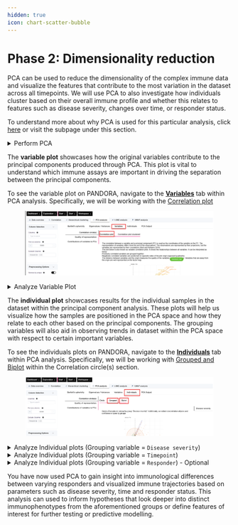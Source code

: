```yaml
---
hidden: true
icon: chart-scatter-bubble
---
```


# Phase 2: Dimensionality reduction

PCA can be used to reduce the dimensionality of the complex immune data and visualize the features that contribute to the most variation in the dataset across all timepoints. We will use PCA to also investigate how individuals cluster based on their overall immune profile and whether this relates to features such as disease severity, changes over time, or responder status.&#x20;

To understand more about why PCA is used for this particular analysis, click [here](why-pca.md) or visit the subpage under this section.&#x20;

<details>

<summary>Perform PCA</summary>

1. Navigate to PCA analysis by going to **Discovery -> Start -> PCA analysis**&#x20;

<figure><img src="../../../.gitbook/assets/Screenshot 2025-05-14 080523.png" alt=""><figcaption></figcaption></figure>

2. Select all relevant columns on which to perform PCA. This can be achieved in two ways:&#x20;
   1. Selecting desired columns in the <kbd>Columns</kbd> tab. For this example, we will choose all numerical immunological assay columns (e.g. e.g., `pseudoNA Abs`, `ADCD`, `ADMP`, `ADNKA`, `B cells elispot`, `S-IgA`, `S-IgG1`…, `N-IgG`, Proliferation assays, T cell ELISpots, MSD assays etc.)&#x20;
   2. Removing undesired columns in the E<kbd>xclude Columns</kbd> tab. For this example, since we want to keep all numerical immunological assays, we will remove `Donor ID`, `Timepoint`, `Days pso`, `Responder`, demographics (`Age`, `Sex`), clinical symptom columns

<figure><img src="../../../.gitbook/assets/Screenshot 2025-05-14 082628.png" alt=""><figcaption></figcaption></figure>

{% hint style="warning" %}
You **cannot** use categorical variables to perform PCA&#x20;
{% endhint %}

3. Perform **preprocessing** of the features. This is essential for PCA

<figure><img src="../../../.gitbook/assets/image (1).png" alt=""><figcaption></figcaption></figure>

Choose `center` and `scale` to perform z-score normalization on the data&#x20;

Choose a method for addressing the missing values. There are two options: **a)** **`medianimpute`** (replaces NA with median of the feature data, might be acceptable for visualization) and **b)** `Remove NA` toggle (if imputation is undesirable, but this reduces data considerably)&#x20;

<figure><img src="../../../.gitbook/assets/Screenshot 2025-05-14 083940.png" alt=""><figcaption></figcaption></figure>

{% hint style="info" %}
For the examples below, `medianImpute` was used instead of the NA toggle switch\\
{% endhint %}

4. Choose a **grouping variable.** This will determine how to color the PCA plot and clusters, and is vital for interpreting immune trajectories&#x20;

To choose a grouping variable, go to PCA Settings (below Preprocessing Options)&#x20;

<figure><img src="../../../.gitbook/assets/Screenshot 2025-05-14 084250 (1).png" alt=""><figcaption></figcaption></figure>

For this dataset, we will be grouping the variables based on `Disease severity`, `Timepoint` and optionally `Responder` variables. The plots and analysis using these grouping variables can be seen below.

</details>

The **variable plot** showcases how the original variables contribute to the principal components produced through PCA. This plot is vital to understand which immune assays are important in driving the separation between the principal components.&#x20;

To see the variable plot on PANDORA, navigate to the [**Variables**](https://app.gitbook.com/s/9LdC62ZpkxqvCBTPwVZU/data-analysis/discovery/pca-analysis/variables) tab within PCA analysis. Specifically, we will be working with the [Correlation plot](https://app.gitbook.com/s/9LdC62ZpkxqvCBTPwVZU/data-analysis/discovery/pca-analysis/variables#id-1.-correlation-circle-s)&#x20;

<figure><img src="../../../.gitbook/assets/Screenshot 2025-06-30 122536.png" alt=""><figcaption></figcaption></figure>

<details>

<summary>Analyze Variable Plot</summary>

Main features to focus on in this plot are: &#x20;

* **Axes**:&#x20;
  * Dim1 (x-axis) and Dim2 (y-axis) are the **first two principal components** (PCs)
  * The percentages represent the **fraction** **of total variance explained** by the respective PC. As shown in the figure below, Dim1 (PC1) explains 23.9% and Dim2 (PC2) explains 11.1% of the total variance in the dataset.&#x20;
* **Arrows:**&#x20;
  * Each arrow represents one **original variable**&#x20;
  * The **direction** of the arrow shows how that variable **aligns with the principal components**
    * The **length** of the arrow indicates **how strongly that variable contributes** to the components:
      * Longer arrows = stronger contribution.
      * Arrows near the origin contribute less.
* **Color (cos²):**
  *   The color gradient represents how well the variable is represented on these two dimensions.

      * **High cos² (red)** = variable is well represented on Dim1 and Dim2.
      * **Low cos² (blue)** = variable contributes more to other PCs (Dim3, Dim4…)



Based on the plot below:

* Variables for **T-cell parameters** like `Proliferation S2 CD8`, `Proliferation NP CD8`, `T cells elispot` etc. strongly contribute to **Dim1** (PC1) and is well represented in both PCs with being mostly red and orange colored&#x20;
* Variables for **antibody responses** like `SARS-CoV2 RBD MSD`, `S-IgG` etc. strongly contribute to **Dim2** (PC2) and is well represented in both PCs with being mostly red and orange colored&#x20;
* Variables such as `B cells elispot`, `memB NL63` etc. do not strongly contribute to either principle component and is also not well represented in either PC with being mostly blue and green in color

<figure><img src="../../../.gitbook/assets/CP_PCA variables plot.png" alt=""><figcaption></figcaption></figure>

</details>

The **individual plot** showcases results for the individual samples in the dataset within the principal component analysis. These plots will help us visualize how the samples are positioned in the PCA space and how they relate to each other based on the principal components. The grouping variables will also aid in observing trends in dataset within the PCA space with respect to certain important variables.&#x20;

To see the individuals plots on PANDORA, navigate to the [**Individuals**](https://app.gitbook.com/s/9LdC62ZpkxqvCBTPwVZU/data-analysis/discovery/pca-analysis/individuals) tab within PCA analysis. Specifically, we will be working with [Grouped and Biplot](https://app.gitbook.com/s/9LdC62ZpkxqvCBTPwVZU/data-analysis/discovery/pca-analysis/individuals#id-1.-correlation-circle-s) within the Correlation circle(s) section.&#x20;

<figure><img src="../../../.gitbook/assets/Screenshot 2025-06-30 135750.png" alt=""><figcaption></figcaption></figure>

<details>

<summary>Analyze Individual plots (Grouping variable = <code>Disease severity</code>)</summary>

Main features to focus on in this plot are: &#x20;

* **Axes :** Like the variable plot, these represent the first two principal components, which explain the most variance in the data (Dim1 = 23.9%, Dim2 = 11.1%).
* **Each point:** A sample taken from healthcare workers, colored and shaped by the grouping variable `Disease severity`, indicating severity of clinical symptoms presented by the healthcare worker (asymptomatic, mild, or severe).
* **Ellipses:** Represent the **confidence ellipses** around each group to portray the spread of samples from individuals with same disease severity category.



In the plot below, we observe:&#x20;

* Disease-severity specific trends:&#x20;
  * **Mild cases** (orange triangles) are widely spread, indicating high variance.
  * **Severe cases** (purple squares) are more tightly clustered and separated along Dim1.
  * **Asymptomatic** individuals (green circles) are clustered around the origin, indicating no particular dependence on any principal components&#x20;
* Immunophenotypic groups for mild disease severity cases:
  * **Group 1**: _Lower right_ quadrant, distinct immunophenotype&#x20;
  * **Group 2**: _Upper right_ quadrant, immunophenotype similar to severe disease cases&#x20;
  * **Group 3**: _Centered around origin_, immunophenotype similar to the asymptomatic cases&#x20;

<figure><img src="../../../.gitbook/assets/CP_disease_PCA indiv grouped plot.png" alt=""><figcaption></figcaption></figure>

The biplot combines the variable and individuals plots explained earlier into one graph. Based on this combination, we can further infer that:

* The parameters that lead to the separation between the immunophenotypic groups
  * For example, we can see that the **antibody responses** separated **immunophenotypic group 1** which consisted of the distinct immunophenotypes for the samples with mild disease severity
  * The **T-cell responses** separated **immunophenotypic group 2** which consisted of the samples with mild disease severity whose immunophenotype shared similarity with those with severe disease severity&#x20;

<figure><img src="../../../.gitbook/assets/CP_disease_PCA indiv biplot (1).png" alt=""><figcaption></figcaption></figure>



</details>

<details>

<summary>Analyze Individual plots (Grouping variable = <code>Timepoint</code>)</summary>

Main features to focus on in this plot are: &#x20;

* **Axes :** Like the variable plot, these represent the first two principal components, which explain the most variance in the data (Dim1 = 23.9%, Dim2 = 11.1%).
* **Each point:** A sample taken from healthcare workers, colored and shaped by the grouping variable `Timepoint`, the number of days after a healthcare worker's positive SARS-CoV-2 PCR test the sample was obtained.&#x20;
* **Ellipses:** Represent the **confidence ellipses** around each group to portray the spread of samples within each discrete timepoint.
*   **Legend**: Shows the timepoints at which sample was taken after positive SARS-CoV-2 test. Each label indicates sample taken at:&#x20;

    * g\_1: Day 1
    * g\_28: Day 28 (1 month)&#x20;
    * g\_56: Day 56 (2 months)&#x20;
    * g\_90: (3 months)&#x20;
    * g\_120: (4 months)&#x20;
    * g\_180: (6 months)&#x20;



In the plot below, we observe:&#x20;

* **Timepoint specific trends:**&#x20;
  * **g\_1 (green circles)** and **g\_56 (green squares)** are tightly clustered in the _upper-left quadrant_, suggesting similar immune profiles early in the onset of the disease.
  * **g\_28 (pink plus signs)** has the **most spread**, which indicates that there is **more variability** in immune responses around 28 days after positive SARS-CoV-2 test
  * **g\_180 (blue squares)** also shows **moderate spread** (the second most spread), suggesting a distinct immune profile at late timepoints.
* **Trajectory over time**
  * The distribution of samples moves from **the upper left quadrant (g\_1)** towards the **lower left quadrant (g\_28 and g\_180)** along **Dim1**.
    * This implies that **Dim1 (PC1)** to some extent captures **immune system evolution over time**.

<figure><img src="../../../.gitbook/assets/CP_timepoint_PCA indiv grouped plot.png" alt=""><figcaption></figcaption></figure>

The biplot combines the variable and individuals plots explained earlier into one graph. Based on this combination, we can further infer that:

* The previously observed trend that distribution of samples temporally move along Dim1 is likely due to **antibody responses**, which are the parameters that explain the most variance in Dim1 (PC 1)&#x20;

<figure><img src="../../../.gitbook/assets/CP_timepoint_PCA indiv biplot (2).png" alt=""><figcaption></figcaption></figure>



</details>

<details>

<summary>Analyze Individual plots (Grouping variable = <code>Responder</code>) - Optional</summary>

Main features to focus on in this plot are: &#x20;

* **Axes :** Like the variable plot, these represent the first two principal components, which explain the most variance in the data (Dim1 = 23.9%, Dim2 = 11.1%).
* **Each point:** A sample taken from healthcare workers, colored and shaped by the grouping variable `Responder`, the outcome of immune response durability calculated based on the titer of the anti-nucleocapsid-specific antibodies measured 6 months post symptoms onset.&#x20;
* **Ellipses:** Represent the **confidence ellipses** around each group to portray the spread of samples within each discrete timepoint.



In the plot below, we observe:&#x20;

* **Grouping by Responder Status**
  * **High responders** (green circles) are more spread out, especially along Dim1 and Dim2
  * **Low responders** (orange triangles) are tightly clustered around the origin
* **Variance and Spread**
  * The ellipse for high responders is much larger, suggesting **greater heterogeneity** in immune features.
  * Low responders show less variance, indicating they are immunologically **more homogeneous.**

<figure><img src="../../../.gitbook/assets/CP_responder_PCA indiv grouped plot.png" alt=""><figcaption></figcaption></figure>

The biplot combines the variable and individuals plots explained earlier into one graph. Based on this combination, we can further infer that:

* As the high responders are shown to have notable spread across both principal components Dim1 and Dim2, both antibody and T cell responses correspond with the variance of high responders' immune profiles. This suggests that high responders have **multiple correlates of protection**. &#x20;

<figure><img src="../../../.gitbook/assets/CP_responder_PCA indiv biplot (1).png" alt=""><figcaption></figcaption></figure>

</details>



You have now used PCA to gain insight into immunological differences between varying responders and visualized immune trajectories based on parameters such as disease severity, time and responder status. This analysis can used to inform hypotheses that look deeper into distinct immunophenotypes from the aforementioned groups or define features of interest for further testing or predictive modelling.&#x20;
